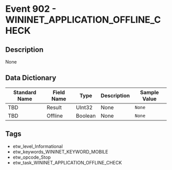 # Event 902 - WININET_APPLICATION_OFFLINE_CHECK

## Description
None

## Data Dictionary
|Standard Name|Field Name|Type|Description|Sample Value|
|---|---|---|---|---|
|TBD|Result|UInt32|None|`None`|
|TBD|Offline|Boolean|None|`None`|

## Tags
* etw_level_Informational
* etw_keywords_WININET_KEYWORD_MOBILE
* etw_opcode_Stop
* etw_task_WININET_APPLICATION_OFFLINE_CHECK